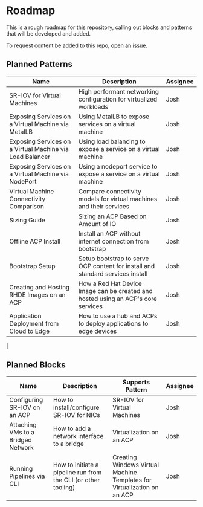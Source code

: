 # Roadmap
This is a rough roadmap for this repository, calling out blocks and patterns that will be developed and added.

To request content be added to this repo, [open an issue](https://github.com/RedHatEdge/patterns/issues/new/choose).

## Planned Patterns
| Name | Description | Assignee |
| --- | --- | --- |
| SR-IOV for Virtual Machines | High performant networking configuration for virtualized workloads | Josh |
| Exposing Services on a Virtual Machine via MetalLB | Using MetalLB to expose services on a virtual machine | Josh |
| Exposing Services on a Virtual Machine via Load Balancer | Using load balancing to expose a service on a virtual machine | Josh |
| Exposing Services on a Virtual Machine via NodePort | Using a nodeport service to expose a service on a virtual machine | Josh |
| Virtual Machine Connectivity Comparison | Compare connectivity models for virtual machines and their services | Josh |
| Sizing Guide | Sizing an ACP Based on Amount of IO | Josh |
| Offline ACP Install | Install an ACP without internet connection from bootstrap | Josh |
| Bootstrap Setup | Setup bootstrap to serve OCP content for install and standard services install | Josh |
| Creating and Hosting RHDE Images on an ACP | How a Red Hat Device Image can be created and hosted using an ACP's core services | Josh |
| Application Deployment from Cloud to Edge | How to use a hub and ACPs to deploy applications to edge devices | Josh |
| 

## Planned Blocks
| Name | Description | Supports Pattern | Assignee |
| --- | --- | --- | --- |
| Configuring SR-IOV on an ACP | How to install/configure SR-IOV for NICs | SR-IOV for Virtual Machines | Josh |
| Attaching VMs to a Bridged Network | How to add a network interface to a bridge | Virtualization on an ACP | Josh |
| Running Pipelines via CLI | How to initiate a pipeline run from the CLI (or other tooling) | Creating Windows Virtual Machine Templates for Virtualization on an ACP | Josh |
